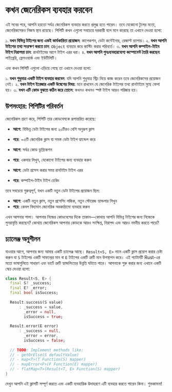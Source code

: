
# কখন জেনেরিকস ব্যবহার করবেন

এই সবের পরে, আপনি হয়তো সর্বত্র জেনেরিকস ব্যবহার করতে প্রলুব্ধ হতে পারেন। তবে যেকোনো টুলের মতো, জেনেরিকসেরও নিজস্ব স্থান রয়েছে। পিপিটি কখন এগুলো সবচেয়ে দরকারী বলে মনে করেছে তা এখানে দেওয়া হলো:

১. **যখন বিভিন্ন টাইপের জন্য একই কার্যকারিতা প্রয়োজন**: কালেকশন, ডেটা কন্টেইনার, রেজাল্ট র‍্যাপার।
২. **যখন আপনি টাইপের তথ্য সংরক্ষণ করতে চান**: `Object` ব্যবহার করে কাস্টিং করার পরিবর্তে।
৩. **যখন আপনি কম্পাইল-টাইম টাইপ নিরাপত্তা চান**: রানটাইমের আগে টাইপ এরর ধরা।
৪. **যখন আপনি পুনঃব্যবহারযোগ্য কম্পোনেন্ট তৈরি করছেন**: লাইব্রেরি, ফ্রেমওয়ার্ক এবং ইউটিলিটি।

এবং কখন পিপিটি এগুলো এড়িয়ে গেছে তা এখানে দেওয়া হলো:

১. **যখন শুধুমাত্র একটি টাইপ ব্যবহার করবেন**: যদি আপনি শুধুমাত্র স্ট্রিং নিয়ে কাজ করেন তবে জেনেরিকসের প্রয়োজন নেই।
২. **যখন টাইপ ইরেজার একটি উদ্বেগের বিষয়**: মনে রাখবেন যে জেনেরিক টাইপের তথ্য রানটাইমে মুছে ফেলা হয়।
৩. **যখন এটি কোড বুঝতে কঠিন করে তোলে**: কখনও কখনও স্পষ্ট টাইপ আরও পরিষ্কার হয়।

## উপসংহার: পিপিটির পরিবর্তন

জেনেরিকস গ্রহণ করে, পিপিটি তার কোডবেসকে রূপান্তরিত করেছে:

- **আগে**: বিভিন্ন ডেটা টাইপের জন্য ২০টিরও বেশি অনুরূপ ক্লাস
- **পরে**: ~৫টি জেনেরিক ক্লাস যা সমস্ত ডেটা টাইপ হ্যান্ডেল করে

- **আগে**: সর্বত্র কোড ডুপ্লিকেশন
- **পরে**: একবার লিখুন, যেকোনো টাইপের জন্য ব্যবহার করুন

- **আগে**: ডেটা প্রসেস করার সময় রানটাইম টাইপ এরর
- **পরে**: কম্পাইল-টাইম টাইপ চেকিং

তবে সবচেয়ে গুরুত্বপূর্ণ, যখন একটি নতুন ডেটা টাইপের প্রয়োজন ছিল:

- **আগে**: একটি নতুন ক্লাস, নতুন প্রসেসিং লজিক, নতুন স্টোরেজ হ্যান্ডলার লিখুন
- **পরে**: কেবল বিদ্যমান জেনেরিক অবকাঠামো ব্যবহার করুন

এখন আপনার পালা। আপনার নিজের কোডবেসের দিকে তাকান—কোথায় আপনি বিভিন্ন টাইপের জন্য নিজেকে পুনরাবৃত্তি করছেন? কোথায় জেনেরিকস আপনার কোডকে আরও সংক্ষিপ্ত, নিরাপদ এবং আরও নমনীয় করতে পারে?

## চ্যালেঞ্জ অনুশীলন

যাওয়ার আগে, আপনার জন্য আমার একটি চ্যালেঞ্জ আছে। `Result<S, E>` নামে একটি ক্লাস প্রয়োগ করার চেষ্টা করুন যা `S` টাইপের একটি সাফল্যের মান বা `E` টাইপের একটি ত্রুটি মান উপস্থাপন করে। এই প্যাটার্নটি Rust-এর মতো ভাষাগুলিতে সাধারণ এবং ডার্টে ত্রুটি হ্যান্ডলিংয়ের উন্নতি ঘটাতে পারে। আপনাকে শুরু করার জন্য এখানে একটি স্কেচ দেওয়া হলো:

```dart
class Result<S, E> {
  final S? _success;
  final E? _error;
  final bool isSuccess;
  
  Result.success(S value)
      : _success = value,
        _error = null,
        isSuccess = true;
  
  Result.error(E error)
      : _success = null,
        _error = error,
        isSuccess = false;
  
  // TODO: Implement methods like:
  // - getOrElse(S defaultValue)
  // - map<T>(T Function(S) mapper)
  // - mapError<F>(F Function(E) mapper)
  // - flatMap<T>(Result<T, E> Function(S) mapper)
}
```

দেখুন আপনি এই ক্লাসটি সম্পূর্ণ করতে এবং একটি ব্যবহারিক উদাহরণে এটি ব্যবহার করতে পারেন কিনা। শুভকামনা!
